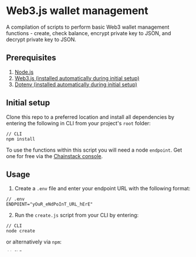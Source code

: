 # Web3.js wallet management

A compilation of scripts to perform basic Web3 wallet management functions - create, check balance, encrypt private key to JSON, and decrypt private key to JSON.

## Prerequisites

1. [Node.js](https://nodejs.org/en/)
2. [Web3.js (installed automatically during initial setup)](https://github.com/web3/web3.js)
3. [Dotenv (installed automatically during initial setup)](https://github.com/motdotla/dotenv)

## Initial setup

Clone this repo to a preferred location and install all dependencies by entering the following in CLI from your project's `root` folder:

```shell
// CLI
npm install
```

To use the functions within this script you will need a node `endpoint`. Get one for free via the [Chainstack console](https://console.chainstack.com/).

## Usage

1. Create a `.env` file and enter your endpoint URL with the following format:

```shell
// .env
ENDPOINT="yOuR_eNdPoInT_URL_hErE"
```

2. Run the `create.js` script from your CLI by entering:

```shell
// CLI
node create
```

or alternatively via `npm`:

```shell
// CLI
npm run create
```

3. The `create.js` script will return the following:

```shell
// CLI script returns
# {
#   address: '0xYoUrPuBlIcKeYhErE',
#   privateKey: '0xYoUrPrIvAtEkEyHeRe',
#   signTransaction: [Function: signTransaction],
#   sign: [Function: sign],
#   encrypt: [Function: encrypt]
# }
```

The script will also add the private key of your newly create wallet to the `.env` file automatically:

```shell
// .env file changes
ENDPOINT="yOuR_eNdPoInT_URL_hErE"
PRIVATE_KEY="0xYoUrPrIvAtEkEyHeRe"
PRIVATE_KEY_PASS="undefined"
```

Note that unless you have set up a PRIVATE_KEY_PASS key and value in your `.env` file the script will automatically add a line about it with `undefined` as value.

4. Run the `balance.js` script to check your balance:

```shell
// CLI
node balance
```

or alternatively via `npm`:

```shell
// CLI
npm run balance
```

```shell
// CLI script returns
# The balance of your wallet is: 20223750051062211493 wei
# Balance in gwei: 20223750051.062211493 gwei
# Balance in Ethers: 20.223750051062211493 ETH
```

5. Open your `.env` file and add a `PRIVATE_KEY_PASS` key if you don't have one already and set a preferred password for your encrypted `JSON` file:

```shell
// .env
ENDPOINT="yOuR_eNdPoInT_URL_hErE"
PRIVATE_KEY="0xYoUrPrIvAtEkEyHeRe"
PRIVATE_KEY_PASS="yOuRpAsSwOrDhErE"
```

6. Run the `encrypt.js` script to encrypt your private key and export it as a protected `.encryptedKeyStore.json` file:

```shell
// CLI
node encrypt
```

or alternatively via `npm`:

```shell
// CLI
npm run encrypt
```

The script should return an output similar to this:

```shell
// CLI script returns
# {
#   version: 3,
#   id: 'ace5ff1c-c971-4b8c-b066-e6215f7420d9',
#   address: '224a67b1e8a6b6b0ccb5deec44919ad983c82b12',
#   crypto: {
#     ciphertext: '423964514ee7eb5ee8f7c4047836e5743d12715889787325cc65b26b2d42ab7c',
#     cipherparams: { iv: 'b7b16712524da59ca7585bcd55263f4b' },
#     cipher: 'aes-128-ctr',
#     kdf: 'scrypt',
#     kdfparams: {
#       dklen: 32,
#       salt: 'f99a05124ac9459d7fb045371bf975671e06f0125470c94990995e6e0a981312',
#       n: 8192,
#       r: 8,
#       p: 1
#     },
#     mac: '888d45374904d553ce9ee60ee49a2c52829159322a36961e2bd5efb28dba58c3'
#   }
# }

```

This will be reflected in the generated `.encryptedKeyStore.json` file

```shell
// .encryptedKeyStore.json file output
{"version":3,"id":"5b90f2fd-4eee-4979-a63d-82421f00ce3c","address":"a3d13afd97d3327e29178dbd8a1bc3fc639f363b","crypto":{"ciphertext":"1b69bc20f3b55ff3b4c32ebc0825c3c2d33daf1b1c080219db05fae9d806a0e6","cipherparams":{"iv":"773dd2ad24f0fb8973dd73184f0bf2b3"},"cipher":"aes-128-ctr","kdf":"scrypt","kdfparams":{"dklen":32,"salt":"5b49ecae1740ceef08686468a6179c1d154d7fea1997e1bada81050096cb042a","n":8192,"r":8,"p":1},"mac":"8a6f36122eec78348be94fa1352ecf28be0f875b92d64924e3708b34f2440114"}}
```

7. Run the `decrypt.js` script to decrypt the `.encryptedKeyStore.json` file generated earlier and export the result to a `.decryptedKeyStore.json` file.

```shell
// CLI
node decrypt
```

or alternatively via `npm`:

```shell
// CLI
npm run decrypt
```

The script should return an output similar to this:

```shell
// CLI script returns
# {
#   address: '0xYoUrPuBlIcKeYhErE',
#   privateKey: '0xYoUrPrIvAtEkEyHeRe',
#   signTransaction: [Function: signTransaction],
#   sign: [Function: sign],
#   encrypt: [Function: encrypt]
# }
```

This will be reflected in the generated `.decryptedKeyStore.json` file

```shell
// .decryptedKeyStore.json file output
{"address":"0xYoUrPuBlIcKeYhErE","privateKey":"0xYoUrPrIvAtEkEyHeRe"}
```
